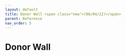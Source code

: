 ```yaml
---
layout: default
title: Donor Wall <span class="new">(06/04/22)</span>
parent: Reference
nav_order: 5
---
```


# Donor Wall

